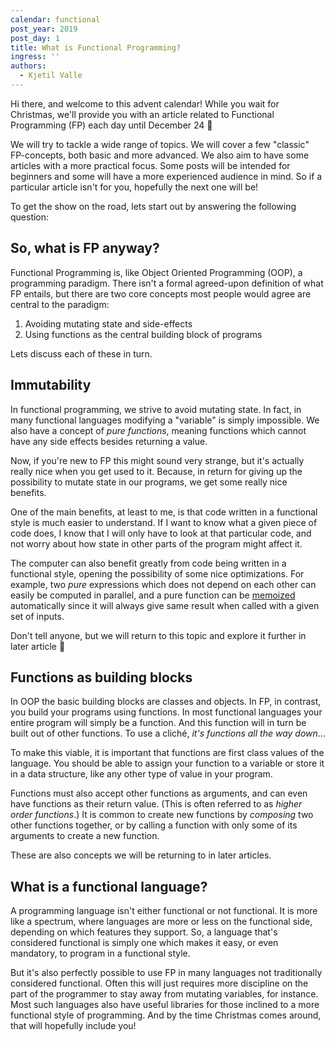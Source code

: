 ```yaml
---
calendar: functional
post_year: 2019
post_day: 1
title: What is Functional Programming?
ingress: ''
authors:
  - Kjetil Valle
---
```

Hi there, and welcome to this advent calendar! While you wait for Christmas, we'll provide you with an article related to Functional Programming (FP) each day until December 24 🎅

We will try to tackle a wide range of topics. We will cover a few "classic" FP-concepts, both basic and more advanced. We also aim to have some articles with a more practical focus. Some posts will be intended for beginners and some will have a more experienced audience in mind. So if a particular article isn't for you, hopefully the next one will be!

To get the show on the road, lets start out by answering the following question:


## So, what is FP anyway?

Functional Programming is, like Object Oriented Programming (OOP), a programming paradigm. There isn't a formal agreed-upon definition of what FP entails, but there are two core concepts most people would agree are central to the paradigm: 

1. Avoiding mutating state and side-effects
2. Using functions as the central building block of programs

Lets discuss each of these in turn.


## Immutability

In functional programming, we strive to avoid mutating state. In fact, in many functional languages modifying a "variable" is simply impossible. We also have a concept of _pure functions_, meaning functions which cannot have any side effects besides returning a value.

Now, if you're new to FP this might sound very strange, but it's actually really nice when you get used to it. Because, in return for giving up the possibility to mutate state in our programs, we get some really nice benefits.

One of the main benefits, at least to me, is that code written in a functional style is much easier to understand. If I want to know what a given piece of code does, I know that I will only have to look at that particular code, and not worry about how state in other parts of the program might affect it.

The computer can also benefit greatly from code being written in a functional style, opening the possibility of some nice optimizations. For example, two _pure_ expressions which does not depend on each other can easily be computed in parallel, and a pure function can be [memoized](https://en.wikipedia.org/wiki/Memoization) automatically since it will always give same result when called with a given set of inputs.

Don't tell anyone, but we will return to this topic and explore it further in later article 🤫


## Functions as building blocks

In OOP the basic building blocks are classes and objects. In FP, in contrast, you build your programs using functions. In most functional languages your entire program will simply be a function. And this function will in turn be built out of other functions. To use a cliché, _it's functions all the way down_…

To make this viable, it is important that functions are first class values of the language. You should be able to assign your function to a variable or store it in a data structure, like any other type of value in your program. 

Functions must also accept other functions as arguments, and can even have functions as their return value. (This is often referred to as _higher order functions_.) It is common to create new functions by _composing_ two other functions together, or by calling a function with only some of its arguments to create a new function.

These are also concepts we will be returning to in later articles.


## What is a functional language?

A programming language isn't either functional or not functional. It is more like a spectrum, where languages are more or less on the functional side, depending on which features they support. So, a language that's considered functional is simply one which makes it easy, or even mandatory, to program in a functional style.

But it's also perfectly possible to use FP in many languages not traditionally considered functional. Often this will just requires more discipline on the part of the programmer to stay away from mutating variables, for instance. Most such languages also have useful libraries for those inclined to a more functional style of programming. And by the time Christmas comes around, that will hopefully include you!
